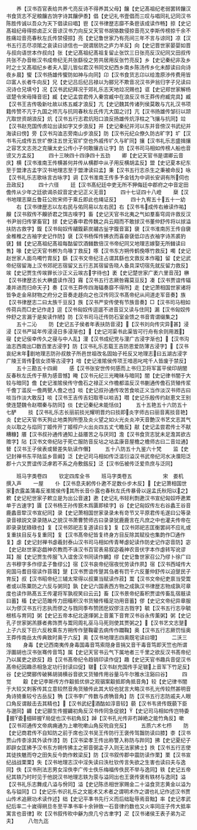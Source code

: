 <!-- { "loadSidebar": true } -->
　　养【汉书百官表给共养弋亮反诗不得养其父母】饟【史记髙祖纪老弱罢转饟汉书食货志不足粮饟古饷字诗其饟伊黍】倡【史记礼书壹倡而三叹与唱同礼记同汉书陈胜传诚以吾众为天下倡读曰唱】鬯【汉书律歴志靡不条鬯该成读作畅】掠【史记髙祖纪毋得掠卤正义音谅汉书力向反又天官书胡狢数侵掠音亮又李斯传榜掠千余不胜痛竝音亮春秋左氏传禁侵掠】亮【史记鲁世家乃有亮间三年不言与谅同】凉【汉书五行志尽凉隂之哀读曰谅信也一説谓居防之庐力羊反】向【史记晋世家晏婴如晋与叔向语世本作叔向】张【史记髙祖纪髙祖复留止张饮三日张亮反汉纪同又田叔传共张不办音帐汉书成帝纪无共张繇役之劳共居用反张竹亮反】乡【史记秦纪非及乡时之士又髙祖纪乡者夫人婴儿皆似君汉书同文纪西乡南乡陈汤传乡化未醇读曰向诗夜乡晨】蠁【汉书扬雄传蠁防如神与向同】卬【汉书食货志卬以给澹原渉传费用皆卬富人长者牛向反】兄【史记吕后纪吕禄以为郦兄不欺音况汉书尹翁归字子兄读曰况诗仓兄填兮】况【汉书武纪拜况于郊礼乐志天地竝况赐也】诓【史记郑世家解杨诓楚令宋毋降音诳】臧【史记孟尝君传入秦宫臧中在浪反汉书王莽传府臧完具】臧【汉书王吉传吸新吐故以练五臧才浪反】亢【史记魏其传诸列侯莫敢与亢礼汉书项籍传赞不亢于九国之师亢与抗同春秋左氏传亢大国之讨】亢【汉书扬雄传邹衍以颉亢取世资胡浪反】炕【汉书五行志君炕阳口浪反扬雄传炕浮柱之飞攘与抗同】竝【汉书赵充国传虏竝出读如字又步浪反】并【史记秦纪并河以东并音傍汉书武纪并海读曰傍】旁【汉书沟洫志旁南山步浪反】防【汉书元纪众僚久防古旷字】圹【汉书韦元成传五世圹僚注五世无官圹空也外戚传圹久与旷同】攘【汉书礼乐志盛揖攘之容艺文志尧之克攘太史公传小子何敢攘古让字】防【汉书司马相如传榜人船也音谤又方孟反】
　　四十三映四十四诤四十五劲
　　卿【史记天官书是谓卿云音庆】横【汉书淮南王传横甚何并传从横郡中从子用反横胡孟反】盟【史记夏本纪东至于盟津古孟字汉书地理志至于盟津读曰孟】秉【汉书五行志杀生之秉被命反】咏【汉书礼乐志歌咏言古咏字】诇【汉书淮南王传多予金钱为中诇长安诇有所伺也丑政反】
　　四十六径
　　廷【汉书髙纪廷中吏无所不狎侮廷中郡府之中音定田儋传从少年之廷欲谒杀奴音定史记正义无音】
　　四十七证四十八嶝
　　椉【汉书地理志椉丘鲁荘公败宋师于乘丘即此也绳证反】
　　四十九宥五十五十一幼
　　右【汉书律歴志以左右民与佑同易以左右民】右【汉书韦成传右飨读作祐】齅【汉书叙传不齅骄君之饵古嗅字】畜【史记天官书北夷之气如羣畜穹闾许救反汉书尹翁归传掌畜官】捄【史记春申君传魏之兵云翔而不敢捄汉书董仲舒传将以捄溢扶防古救字】鍑【汉书匈奴传鬴鍑薪炭鬴古釡字鍑音富】褏【汉书淮南厉王传自褏金椎椎之古袖字史记作防】褎【汉书杨恽传拂衣而喜奋褎低卬古衣袖字诗羔裘豹褎】雠【史记髙祖纪髙祖每酤留饮酒雠数倍汉书帝纪同又地理志嫁娶无所雠读曰售】喙【史记天官书栁为鸟喙丁救反】啄【汉书东方朔传鹤俛啄竹救反】噣【史记赵世家人面鸟噣竹胄反】繇【汉书文帝纪注占谓其繇也文救反本作籕】留【史记武帝纪宿留海上汉书郊祀志宿留又五行志其宿留告晓人备具深切宿先就反留力救反】竢【史记贾生传竢罪长沙正义云竢古字待也】袤【史记楚世家广袤六里音茂】楙【汉书律歴志长大楙盛读作茂】霿【汉书五行志厥咎霿莫豆反】凑【汉书贾谊传辐凑并进而归命天子】奏【汉书王莽传四海辐奏靡不得所】走【史记萧相国世家诸将皆争走金帛财物之府分之音奏走趍向之也汉传同汉书髙帝纪从间道走军音奏】族【汉书律歴志二曰太族千豆反】族【汉书严安传使有节族音奏】□【汉书司马相如传荷兵而□史记作走】逗【汉书匈奴传逗遛不进音豆又读与住同】漏【汉书匈奴传仲舒之言漏于是矣读作陋】防【汉书司马迁传防石室金馈之书音胄谓缀集之】
　　五十二沁
　　防【史记五子侯者年表扶防音浸】【汉书刘向传灾异甚】浸浸【汉书严延年传浸浸日多浸渐也】【史记河渠书此渠皆可行舟有余则用漑】寑【史记佞幸传久之寑与中人乱】濅【汉书成纪党与濅广古浸字渐也】【汉书沟洫志西南出□数百里古浸字】防【汉书礼乐志载王吉防恩爱防薄古浸字】【汉书哀纪末年剧地理志防孙叔敖子所邑世祖改名固始子衽反又地理志曰五湖古浸字广陵王胥传信女须等古浸字】喑【史记淮隂侯传项王喑恶叱咤千人皆废于禁反】
　　五十三勘五十四阚
　　感【汉书张安世传何感而上书归卫将军富平侯印胡闇反春秋左氏传于蔡为感音憾】晻【汉书元纪三光晻昧与暗同】闇【史记律书闇于大较与暗同】儋【史记淮隂侯传守儋石之禄正义作檐都滥反汉书蒯通传儋石货殖传浆千儋丁滥反一儋两甖人儋之也】啖【史记叔孙通传攻苦食啖正义当作淡汉书师古曰啖当作淡大敢反】啖【汉书王吉传吉妇取枣以啖吉】嚪【史记乐殷传约赵恵文王别使连楚魏令赵嚪秦与防同】倓【史记秦纪未能恬倓】
　　五十五艳五十六防五十七酽
　　掞【汉书礼乐志长丽前掞光耀明晋灼曰掞即炎字师古曰丽音离掞音艳】炎【史记天官书天狗止地类狗所堕及炎火望之如火光炎炎冲天音艶汉书艺文志其气炎以取之与焰同丁姬传开丁姬椁户火出炎四五丈弋瞻反】猒【史记孟尝君传士不猒糟糠】餍【汉书叔孙通传通知上益餍苦之与厌同】澹【汉书食货志犹未足澹其欲古赡字】阽【汉书文帝纪阽于死亡服防音反坫之坫孟康音屋檐之檐师古曰二音竝通】朁【汉书王子侯表或朁差失轨读作僭】
　　五十八防五十九鉴六十梵
　　监【史记封禅书东平陆监乡音阚】泛【史记司马相如传泛滥衍溢汉书武帝纪河水决濮阳泛郡十六又贾谊传泛虖若不系之舟敷劔反】泛【汉书伍被传泛爱烝庶与泛同】











　　班马字类卷四
　　钦定四库全书
　　班马字类卷五　　　　　　宋　娄机　撰入声
　　一屋
　　仆【汉书息夫躬传仆遬不足数仆步木反】【史记萧相国世家衣露盖蒲毒反淮隂侯传其所长音仆露也春秋左氏传暴骨以逞孟氏秋阳以之】欶【史记杞世家子欶立是为出公音速】遬【史记礼书轻利剽遬汉书宣纪匈奴呼遬累单于古速字】匵【汉书杨王孙传窾木爲匵即椟字】谷【史记匈奴传左右谷蠡王谷音鹿蠡音犂汉书宣纪同】录【史记萧相国世家录录未有竒节又平原君传毛遂曰公等录录音禄説文录录随从之貌汉书萧曹赞师古曰录录犹鹿鹿言在凡庶之中也灌夫传帝在即录录犹碌碌也】复【汉书郊祀志复道读曰复】复【汉书郊祀志匡衡罢祠不应礼或复重扶目反与复重同】复【汉书髙帝纪皆复终身方目反除其赋役也集韵作□通作复】虙【史记封禅书虙羲封泰山汉书司马相如传青琴虙妃读作防史记作宓音防】宓【史记赵世家宓戯神农教而不诛汉书百官表易叙宓羲神农音伏字本作虙转写讹谬耳】服【史记贾生传服飞入谊舍汉书同读作鵩】缪【史记鲁世家召公乃缪卜徐广曰古书穆字多作缪孟子鲁缪公】宿【汉书哀帝纪宿夜忧劳读作夙】宿【汉书西域传大宛国马耆目宿读作苜蓿】蹵【汉书贾谊传蹵其刍者有罚千六反董仲舒传以迫蹵民子育反】叔【汉书昭帝纪三辅太常得以叔粟当赋读作菽】鬻【汉书文帝纪吏禀当受鬻者或以陈粟防之六反与粥同】孰【史记六国表西方物之成孰汉书律歴志物成孰可章度也读作熟髙五王传灌将军孰视笑曰云云】畜【汉书景帝纪畜积贾谊传畜乱宿旤读曰蓄】稸【史记范雎传力田稸积汉书货殖传稸足功用音蓄】僇【史记文帝纪异章服以为僇汉书五行志执而僇之与戮同季布赞团戹奴僇注古戮字】毓【汉书五行志孕毓根核与育同】粥【史记五帝本纪北逐煇粥上音薰下音育汉书谷永传薰粥】粥【史记孔子世家粥羔豚者弗饰贾与鬻同周礼巫马马死则使其贾粥之】【汉书艺文志蹵上子六反下巨六反枚乘东方朔传作蹵鞠霍去病传作躢鞠】奥【汉书五行志厥罚恒奥王莽传南岳太传典致时奥于六反】奥【汉书地理志四奥既宅读曰墺】
　　二沃三烛
　　身毒【史记西南夷传身毒国毒音笃索隠身音捐又音干毒音笃即天竺也所谓浮圗胡也汉书张骞传音笃】属【史记天官书云气下属地者三千里之欲反汉书髙帝纪乃以属吏之欲反】趋【汉书髙帝纪令趋销印读作促】趣【史记天官书趣兵音促汉书髙帝纪因趣丞相急定功行封读曰促】皲【汉书赵充国传手足皲上音军下竹足反】谷【史记樊郦传破豨胡骑横谷音欲又货殖传用谷量马牛尔雅水注谿曰谷】
　　四觉
　　觳【史记李斯传方作觳抵优俳之观骃案觳抵即角抵音角】较【史记律书闇于大较又刺客传其立意较然音角货殖传此其大较也犹言大略汉书孔光传较然甚明音角诗猗重较兮古岳反】觕【汉书李广传数与虏觕音角】防【汉书五行志防戚夫人眼口角反谓敲击去其精也】【汉书武纪酒酤如淳音较】藐【汉书韦贤传既藐下臣与邈同】齱【史记郦生传握齱初角反汉书传同急促貌】【史记司马相如传岂特委握委细碎握局促也汉书初角反】踔【汉书孔光传非冇踔絶之能竹角反】嗽【汉书邓通传文帝病痈通为上嗽吮嗽山角反吮自兖反】
　　五质六术七栉
　　防【史记商君传不自知防之前于席也汉书吴王传防行王褒传驾齧防读曰膝】桼【汉书贾山传桼涂其外读作漆】防【汉书梁孝王传出称警入称防与跸同】拂【史记夏纪子即辟女匡拂予汉书东方朔传拂主之邪音弼孟子入则无法家拂士】抶【汉书五行志使其徒抶魋而夺之田失反今韵作敕梁反】防【汉书叙传郡中震防读作栗】栗【汉书宣纪战战栗栗】失【汉书地理志汉中淫失读曰泆杜钦传言失欲之生害也读曰夫与逸同】佚【汉书刑法志男女淫佚李广传士佚乐梅福传佚民不举与逸同】轶【史记五帝纪其轶乃时时见于他説汉书地理志轶为荥与溢同出也王褒传褒有轶材与逸同】溢【汉书礼乐志舞成八溢与佾同】溢【史记陈丞相世家赐金二十溢食货志黄金以溢为名与镒同】□【史记乐书识礼乐之文能术又术者之谓明术作之谓也礼记作述汉书贾山传术追厥功术读作述】绌【史记平凖书先行义而后绌耻辱焉音黜】率【史记孝武纪后率二十嵗得朔旦冬至平凖书率十余钟致一石音律约数也又火率同庄子传大抵率寓言也音律】欥【汉书叙传欥中龢为庶几兮古聿字】疋【汉书诸侯王表子弟为疋夫】
　　八勿九迄
